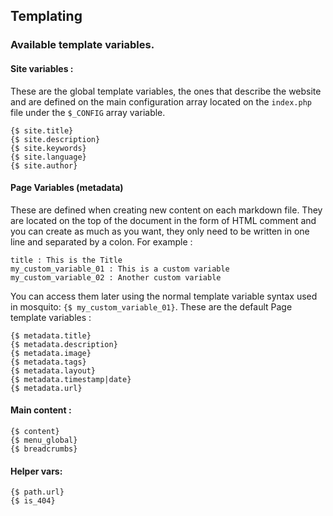 <!--
order : 4
-->

## Templating

### Available template variables.

#### Site variables :

These are the global template variables, the ones that describe the website and are defined on the main configuration array located on the `index.php` file under the `$_CONFIG` array variable.


```
{$ site.title}
{$ site.description}
{$ site.keywords}
{$ site.language}
{$ site.author}
```


#### Page Variables (metadata)

These are defined when creating new content on each markdown file. They are located on the top of the document in the form of HTML comment and you can create as much as you want, they only need to be written in one line and separated by a colon. For example :

```none
title : This is the Title
my_custom_variable_01 : This is a custom variable
my_custom_variable_02 : Another custom variable
```
You can access them later using the normal template variable syntax used in mosquito: `{$ my_custom_variable_01}`. These are the default Page template variables :

```
{$ metadata.title}
{$ metadata.description}
{$ metadata.image}
{$ metadata.tags}
{$ metadata.layout}
{$ metadata.timestamp|date}
{$ metadata.url}
```

#### Main content :

```
{$ content}
{$ menu_global}
{$ breadcrumbs}
```

#### Helper vars:

```
{$ path.url}
{$ is_404}
```
